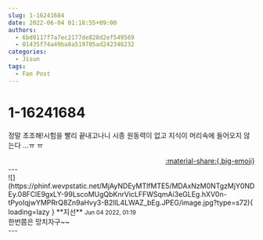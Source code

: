 ```yaml
---
slug: 1-16241684
date: 2022-06-04 01:18:55+09:00
authors:
  - 6bd0117f7a7ec2177de828d2ef549569
  - 01435f74a49ba8a519705ad242348232
categories:
  - Jisun
tags:
  - Fan Post
---
```


# 1-16241684

<div class="post-container" markdown="1">
<div class="content-container md-sidebar__scrollwrap" markdown="1">

정말 초조해!시험을 빨리 끝내고나니 시종 원동력이 없고 지식이 머리속에 들어오지 않는다 …ㅠ ㅠ<br>

</div>
</div>

<div style="text-align: right;" markdown="1">
<a href="https://weverse.io/fromis9/fanpost/1-16241684" style="text-align: right;">:material-share:{.big-emoji}</a>
</div>
---

<div class="comments-container md-sidebar__scrollwrap" markdown="1">
<div class="comment" markdown="1">
<div class='id-container' markdown="1">
![](https://phinf.wevpstatic.net/MjAyNDEyMTlfMTE5/MDAxNzM0NTgzMjY0NDEy.08FClE9gxLY-99LscoMUgQbKnrVicLFFWSqmAi3eGLEg.hXV0n-tPyoIqjwYMPRrQ8Zn9aHvy3-B2llL4LWAZ_bEg.JPEG/image.jpg?type=s72){ loading=lazy }
**<span class="artist">지선</span>** <small>Jun 04 2022, 01:19</small><br>
</div>
<div class='comment-body' markdown="1">
한번쯤은 망치자구~~
</div>
</div>
</div>
---
